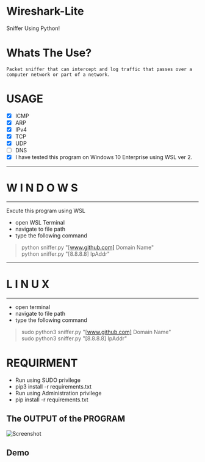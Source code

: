 # Wireshark-Lite
Sniffer Using Python! 

# Whats The Use?
    Packet sniffer that can intercept and log traffic that passes over a computer network or part of a network.
    
# USAGE 
- [x] ICMP
- [x] ARP
- [x] IPv4
- [x] TCP
- [x] UDP
- [ ] DNS
- [x] I have tested this program on Windows 10 Enterprise using WSL ver 2.

-----------------------------------
#       W I N D O W S
-----------------------------------
Excute this program using WSL
- open WSL Terminal
- navigate to  file path
- type the following command
>python sniffer.py "[www.github.com] Domain Name" <br/>
>python sniffer.py "[8.8.8.8] IpAddr" <br/>
-----------------------------------
#         L I N U X
-----------------------------------
- open terminal
- navigate to file path
- type the following command
>sudo python3 sniffer.py "[www.github.com] Domain Name" <br/>
>sudo python3 sniffer.py "[8.8.8.8] IpAddr" <br/>

# REQUIRMENT
- Run using SUDO privilege
- pip3 install -r requirements.txt
- Run using Administration privilege
- pip install -r requirements.txt

## The OUTPUT of the PROGRAM

![Screenshot](./Output.JPG)

## Demo

